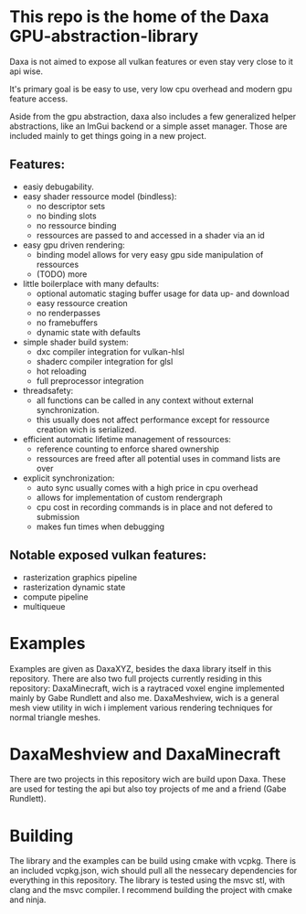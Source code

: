 # This repo is the home of the Daxa GPU-abstraction-library

Daxa is not aimed to expose all vulkan features or even stay very close to it api wise. 

It's primary goal is be easy to use, very low cpu overhead and modern gpu feature access.

Aside from the gpu abstraction, daxa also includes a few generalized helper abstractions, like an ImGui backend or a simple asset manager. Those are included mainly to get things going in a new project.

## Features:

* easiy debugability.
* easy shader ressource model (bindless):
  * no descriptor sets
  * no binding slots
  * no ressource binding
  * ressources are passed to and accessed in a shader via an id
* easy gpu driven rendering:
  * binding model allows for very easy gpu side manipulation of ressources
  * (TODO) more
* little boilerplace with many defaults:
  * optional automatic staging buffer usage for data up- and download
  * easy ressource creation
  * no renderpasses
  * no framebuffers
  * dynamic state with defaults
* simple shader build system:
  * dxc compiler integration for vulkan-hlsl
  * shaderc compiler integration for glsl
  * hot reloading
  * full preprocessor integration
* threadsafety:
  * all functions can be called in any context without external synchronization.
  * this usually does not affect performance except for ressource creation wich is serialized.
* efficient automatic lifetime management of ressources:
  * reference counting to enforce shared ownership
  * ressources are freed after all potential uses in command lists are over
* explicit synchronization:
  * auto sync usually comes with a high price in cpu overhead
  * allows for implementation of custom rendergraph
  * cpu cost in recording commands is in place and not defered to submission
  * makes fun times when debugging
## Notable exposed vulkan features:
* rasterization graphics pipeline
* rasterization dynamic state
* compute pipeline
* multiqueue

# Examples
Examples are given as DaxaXYZ, besides the daxa library itself in this repository. There are also two full projects currently residing in this repository:
DaxaMinecraft, wich is a raytraced voxel engine implemented mainly by Gabe Rundlett and also me.
DaxaMeshview, wich is a general mesh view utility in wich i implement various rendering techniques for normal triangle meshes.

# DaxaMeshview and DaxaMinecraft

There are two projects in this repository wich are build upon Daxa. These are used for testing the api but also toy projects of me and a friend (Gabe Rundlett).

# Building
The library and the examples can be build using cmake with vcpkg. There is an included vcpkg.json, wich should pull all the nessecary dependencies for everything in this repository.
The library is tested using the msvc stl, with clang and the msvc compiler. I recommend building the project with cmake and ninja.
